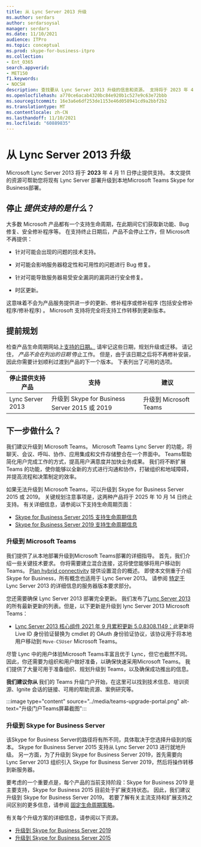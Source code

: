 ```yaml
---
title: 从 Lync Server 2013 升级
ms.author: serdars
author: serdarsoysal
manager: serdars
ms.date: 11/10/2021
audience: ITPro
ms.topic: conceptual
ms.prod: skype-for-business-itpro
ms.collection:
- Ent_O365
search.appverid:
- MET150
f1.keywords:
- NOCSH
description: 查找要从 Lync Server 2013 升级的信息和资源。 支持将于 2023 年 4 月 11 日结束。
ms.openlocfilehash: a770ce6acab4320bc84e920b1c527e9c63e72bbb
ms.sourcegitcommit: 16e3a6e6df253de1153e46d058941cd9a2bbf2b2
ms.translationtype: MT
ms.contentlocale: zh-CN
ms.lasthandoff: 11/10/2021
ms.locfileid: "60889835"
---
```

# <a name="upgrading-from-lync-server-2013"></a>从 Lync Server 2013 升级

Microsoft Lync Server 2013 将于 **2023** 年 4 月 11 日停止提供支持。 本文提供的资源可帮助您将现有 Lync Server 部署升级到本地Microsoft Teams Skype for Business部署。

## <a name="what-is-end-of-support"></a>停止 *提供支持的是什么*？

大多数 Microsoft 产品都有一个支持生命周期，在此期间它们获取新功能、Bug 修复、安全修补程序等。 在支持终止日期后，产品不会停止工作，但 Microsoft 不再提供：

- 针对可能会出现的问题的技术支持。

- 对可能会影响服务器稳定性和可用性的问题进行 Bug 修复。

- 针对可能导致服务器易受安全漏洞的漏洞进行安全修复。

- 时区更新。

这意味着不会为产品服务提供进一步的更新、修补程序或修补程序 (包括安全修补程序/修补程序) 。 Microsoft 支持将完全将支持工作转移到更新版本。

## <a name="plan-ahead"></a>提前规划

检查产品生命周期网站上[支持的日期。](/lifecycle/products/lync-server-2013) 请牢记这些日期，规划升级或迁移。 请记住， *产品不会在列出的日期* 停止工作。 但是，由于该日期之后将不再修补安装，因此你需要计划顺利过渡到产品的下一个版本。 下表列出了可用的选项。

|停止提供支持产品|支持|建议|
|---|---|---|
|Lync Server 2013|升级到 Skype for Business Server 2015 或 2019|升级到 Microsoft Teams

## <a name="whats-next"></a>下一步做什么？

我们建议升级到 Microsoft Teams。 Microsoft Teams Lync Server 的功能，将聊天、会议、呼叫、协作、应用集成和文件存储整合在一个界面中。 Teams帮助简化用户完成工作的方式，提高用户满意度并加快业务成果。 我们将不断扩展 Teams 的功能，使你能够以全新的方式进行沟通和协作，打破组织和地域障碍，并提高流程和决策制定的效率。

如果无法升级到 Microsoft Teams，可以升级到 Skype for Business Server 2015 或 2019。 关键规划注意事项是，这两种产品将于 2025 年 10 月 14 日终止支持。 有关详细信息，请参阅以下支持生命周期页面：

- [Skype for Business Server 2015 支持生命周期信息](/lifecycle/products/skype-for-business-server-2015)
- [Skype for Business Server 2019 支持生命周期信息](/lifecycle/products/skype-for-business-server-2019)

### <a name="upgrade-to-microsoft-teams"></a>升级到 Microsoft Teams

我们提供了从本地部署升级到Microsoft Teams部署的详细指导。 首先，我们介绍一些关键技术要求。 你将需要建立混合连接，这将使您能够将用户移动到Teams。 [Plan hybrid connectivity](/SkypeForBusiness/hybrid/plan-hybrid-connectivity) 提供设置混合的概述。 即使本文侧重于介绍Skype for Business，所有概念也适用于 Lync Server 2013。 请参阅 [特定于](/SkypeForBusiness/hybrid/plan-hybrid-connectivity#server-version-requirements) Lync Server 2013 的详细信息的服务器版本要求部分。

您还需要确保 Lync Server 2013 部署完全更新。 我们发布了[Lync Server 2013](https://support.microsoft.com/topic/updates-for-lync-server-2013-a2a042ac-79f0-2665-7453-0a541fb25164)的所有最新更新的列表。但是，以下更新是升级到 lync Server 2013 Microsoft Teams：

- [Lync Server 2013 核心组件 2021 年 9 月累积更新 5.0.8308.1149：](https://support.microsoft.com/topic/september-2021-cumulative-update-5-0-8308-1149-for-lync-server-2013-core-components-6755903a-fc9a-44d2-b835-2a6d01f14043)此更新将 Live ID 身份验证替换为 cmdlet 的 OAuth 身份验证协议，该协议用于将本地用户移动到 `Move-CSUser` Microsoft Teams。

尽管 Lync 中的用户体验Microsoft Teams丰富且优于 Lync，但它也截然不同。 因此，你还需要为组织和用户做好准备，以确保快速采用Microsoft Teams。 我们提供了大量可用于准备组织、规划升级到 Teams，以及确保成功推出的信息。 

**我们建议你从 [](/MicrosoftTeams/upgrade-skype-teams)** 我们的 Teams 升级门户开始，在这里可以找到技术信息、培训资源、Ignite 会话的链接、可用的帮助资源、案例研究等。

:::image type="content" source="../media/teams-upgrade-portal.png" alt-text="升级门户Teams屏幕截图":::

### <a name="upgrade-to-skype-for-business-server"></a>升级到 Skype for Business Server

该Skype for Business Server的路径将有所不同，具体取决于您选择升级到的版本。 Skype for Business Server 2015 支持从 Lync Server 2013 进行就地升级。 另一方面，为了升级到 Skype for Business Server 2019，首先需要向 Lync Server 2013 组织引入 Skype for Business Server 2019，然后将操作转移到新服务器。 

要考虑的一个重要点是，每个产品的当前支持阶段：Skype for Business 2019 是主要支持，Skype for Business 2015 目前处于扩展支持状态。  因此，我们建议升级到 Skype for Business Server 2019。 若要了解有关主流支持和扩展支持之间区别的更多信息，请参阅 [固定生命周期策略](/lifecycle/policies/fixed)。

有关每个升级方案的详细信息，请参阅以下资源。

- [升级到 Skype for Business Server 2019](/skypeforbusiness/migration/migration-to-skype-for-business-server-2019)
- [升级到 Skype for Business Server 2015](/skypeforbusiness/deploy/upgrade-to-skype-for-business-server)

